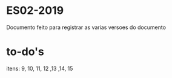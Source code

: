 # ES02-2019
Documento feito para registrar as varias versoes do documento

# to-do's

itens:  9, 10, 11, 12 ,13 ,14, 15

